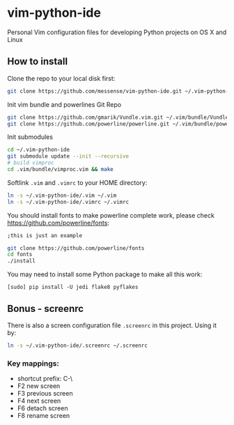 vim-python-ide
==============

Personal Vim configuration files for developing Python projects on OS X and Linux

## How to install

Clone the repo to your local disk first:

```bash
git clone https://github.com/messense/vim-python-ide.git ~/.vim-python-ide
```

Init vim bundle and powerlines Git Repo
```bash
git clone https://github.com/gmarik/Vundle.vim.git ~/.vim/bundle/Vundle.vim
git clone https://github.com/powerline/powerline.git ~/.vim/bundle/powerline
```

Init submodules
```bash
cd ~/.vim-python-ide
git submodule update --init --recursive
# build vimproc
cd .vim/bundle/vimproc.vim && make
```

Softlink `.vim` and `.vimrc` to your HOME directory:

```bash
ln -s ~/.vim-python-ide/.vim ~/.vim
ln -s ~/.vim-python-ide/.vimrc ~/.vimrc
```

You should install fonts to make powerline complete work, please check https://github.com/powerline/fonts:

```bash
;this is just an example

git clone https://github.com/powerline/fonts
cd fonts
./install

```


You may need to install some Python package to make all this work:

    [sudo] pip install -U jedi flake8 pyflakes

## Bonus - screenrc

There is also a screen configuration file `.screenrc` in this project. Using it by:

```bash
ln -s ~/.vim-python-ide/.screenrc ~/.screenrc
```

### Key mappings:

* shortcut prefix: C-\
* F2 new screen
* F3 previous screen
* F4 next screen
* F6 detach screen
* F8 rename screen
